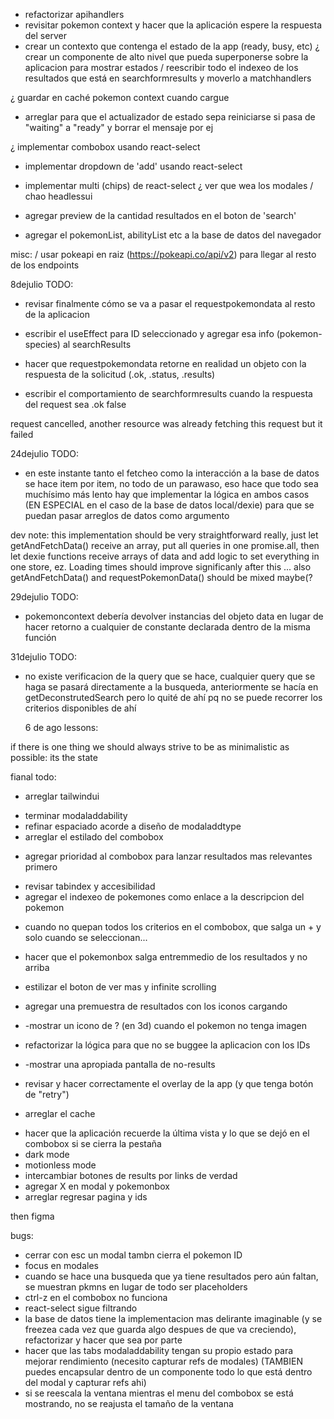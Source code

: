 - refactorizar apihandlers
- revisitar pokemon context y hacer que la aplicación espere la respuesta del server
- crear un contexto que contenga el estado de la app (ready, busy, etc)
  ¿ crear un componente de alto nivel que pueda superponerse sobre la aplicacion para mostrar estados
  / reescribir todo el indexeo de los resultados que está en searchformresults y moverlo a matchhandlers

¿ guardar en caché pokemon context cuando cargue

- arreglar para que el actualizador de estado sepa reiniciarse si pasa de "waiting" a "ready" y borrar el mensaje por ej

¿ implementar combobox usando react-select

- implementar dropdown de 'add' usando react-select

* implementar multi (chips) de react-select
  ¿ ver que wea los modales
  / chao headlessui

* agregar preview de la cantidad resultados en el boton de 'search'

- agregar el pokemonList, abilityList etc a la base de datos del navegador

misc:
/ usar pokeapi en raiz (https://pokeapi.co/api/v2) para llegar al resto de los endpoints

8dejulio TODO:

- revisar finalmente cómo se va a pasar el requestpokemondata al resto de la aplicacion

* escribir el useEffect para ID seleccionado y agregar esa info (pokemon-species) al searchResults

- hacer que requestpokemondata retorne en realidad un objeto con la respuesta de la solicitud (.ok, .status, .results)

* escribir el comportamiento de searchformresults cuando la respuesta del request sea .ok false

request cancelled, another resource was already fetching this request but it failed

24dejulio TODO:

- en este instante tanto el fetcheo como la interacción a la base de datos se hace
  item por item, no todo de un parawaso, eso hace que todo sea muchísimo más lento
  hay que implementar la lógica en ambos casos (EN ESPECIAL en el caso de la base
  de datos local/dexie) para que se puedan pasar arreglos de datos como argumento

dev note: this implementation should be very straightforward really, just let
getAndFetchData() receive an array, put all queries in one promise.all, then let
dexie functions receive arrays of data and add logic to set everything in one
store, ez. Loading times should improve significanly after this
... also getAndFetchData() and requestPokemonData() should be mixed maybe(?

29dejulio TODO:

- pokemoncontext debería devolver instancias del objeto data en lugar de hacer
  retorno a cualquier de constante declarada dentro de la misma función

31dejulio TODO:

- no existe verificacion de la query que se hace, cualquier query que se haga
  se pasará directamente a la busqueda, anteriormente se hacía en getDeconstrutedSearch
  pero lo quité de ahí pq no se puede recorrer los criterios disponibles de ahí

  6 de ago lessons:

if there is one thing we should always strive to be as minimalistic as possible: its the state

fianal todo:

- arreglar tailwindui

* terminar modaladdability
* refinar espaciado acorde a diseño de modaladdtype
* arreglar el estilado del combobox

- agregar prioridad al combobox para lanzar resultados mas relevantes primero

* revisar tabindex y accesibilidad
* agregar el indexeo de pokemones como enlace a la descripcion del pokemon

- cuando no quepan todos los criterios en el combobox, que salga un + y solo cuando se seleccionan...

* hacer que el pokemonbox salga entremmedio de los resultados y no arriba

- estilizar el boton de ver mas y infinite scrolling

- agregar una premuestra de resultados con los iconos cargando

- -mostrar un icono de ? (en 3d) cuando el pokemon no tenga imagen

- refactorizar la lógica para que no se buggee la aplicacion con los IDs

- -mostrar una apropiada pantalla de no-results

* revisar y hacer correctamente el overlay de la app (y que tenga botón de "retry")

- arreglar el cache

* hacer que la aplicación recuerde la última vista y lo que se dejó en el combobox si se cierra la pestaña
* dark mode
* motionless mode
* intercambiar botones de results por links de verdad
* agregar X en modal y pokemonbox
* arreglar regresar pagina y ids

then figma

bugs:

- cerrar con esc un modal tambn cierra el pokemon ID
- focus en modales
- cuando se hace una busqueda que ya tiene resultados pero aún faltan, se muestran pkmns en lugar de todo ser placeholders
- ctrl-z en el combobox no funciona
- react-select sigue filtrando
- la base de datos tiene la implementacion mas delirante imaginable (y se freezea cada vez que guarda algo despues de que va creciendo), refactorizar y hacer que sea por parte
- hacer que las tabs modaladdability tengan su propio estado para mejorar rendimiento (necesito capturar refs de modales) (TAMBIEN puedes encapsular dentro de un componente todo lo que está dentro del modal y capturar refs ahi)
- si se reescala la ventana mientras el menu del combobox se está mostrando, no se reajusta el tamaño de la ventana
